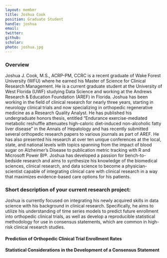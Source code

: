 ```yaml
---
layout: member
title: Joshua Cook
position: Graduate Student
handle: joshua
email:  
twitter:
github:
scholar: 
photo: joshua.jpg
---
```


### Overview
Joshua J. Cook, M.S., ACRP-PM, CCRC is a recent graduate of Wake Forest University (WFU) where he earned his Master of Science for Clinical Research Management. 
He is a current graduate student at the University of West Florida (UWF) studying Data Science and working at the Andrews Research & Education Foundation (AREF) in Florida. 
Joshua has been working in the field of clinical research for nearly three years, starting in neurology clinical trials and now specializing in orthopedic regenerative medicine as a Research Quality Analyst. 
He has published his undergraduate honors thesis, entitled “Endurance exercise-mediated metabolic reshuffle attenuates high-caloric diet-induced non-alcoholic fatty liver disease” in the Annals of Hepatology and has recently submitted several 
orthopedic research papers to various journals as part of AREF. He has also presented his research at over ten unique conferences at the local, state, and national levels with topics spanning from the impact of blood sugar on Alzheimer’s Disease to
publication metric tracking with R and Microsoft Power BI®. Joshua has developed a passion for bench-to-bedside research and aims to synthesize his knowledge of the biomedical sciences, clinical research, and data science to become a physician-scientist
capable of integrating clinical care with clinical research in a way that maximizes evidence-based care options for his patients.

 

### Short description of your current research project:
Joshua is currently focused on integrating his newly acquired skills in data science with his background in clinical research. Specifically, he aims to utilize his understanding of time series models to predict future enrollment into orthopedic clinical trials, as well as develop a reproducible statistical methodology for use in consensus statements, which are common in high-risk clinical research studies.

#### Prediction of Orthopedic Clinical Trial Enrollment Rates
[//]: # "Team: Joshua J. Cook, M.S., ACRP-PM, CCRC
Faculty Mentor: Achraf Cohen, Ph.D.
Goal: 3 Minute Thesis (3MT) 2023 (Submitted 10OCT2023); Ongoing Research Project
Summary: Clinical research is pivotal for advancing patient care across various medical domains, including orthopedic surgery and sports medicine. One common challenge in clinical research is the failure to meet study enrollment targets, which has profound implications ranging from financial burdens to affecting the study's statistical power and clinical generalizations. When enrollment goals aren't met, the statistical power to detect significant group differences is hampered, undermining the study's validity, generalizability, and translational potential. Such studies often lack representation of the target population's diversity, leading to healthcare disparities. Additionally, under-enrollment can stall the regulatory approval of novel treatments, impacting sponsors, researchers, and importantly, patients. It also results in financial implications due to increased costs and resource wastage. To anticipate enrollment rates, clinical research sites conventionally undertake feasibility assessments before agreeing to conduct a study. Many sponsors mandate these assessments, encompassing evaluations of therapeutic expertise, past research exposure, staffing needs, and projected enrollment figures. Notably, these evaluations are typically performed by clinical research coordinators without a quantitative analysis of historical enrollment data. Bieganek Et Al. (2022) posited that accurately forecasting which studies will achieve enrollment goals is invaluable for sponsors, sites, and patients. Consequently, this study's objective is to construct time series models that can predict monthly orthopedic clinical trial enrollment rates by leveraging past enrollment data."
 

#### Statistical Considerations in the Development of a Consensus Statement
[//]: # "Team: Joshua J. Cook, M.S., ACRP-PM, CCRC, Joshua Stillman, B.S., Andrew Jimenez, B.S., M1
Faculty Mentor: Achraf Cohen, Ph.D.
Goal: Conference on Statistical Practice (CSP) 2024 Poster (Accepted 03OCT2023); Ongoing Research Project
Summary: Consensus statements serve as a key method to synthesize expert opinions, particularly in areas with limited empirical evidence or when traditional research is deemed not feasible (ex: in high-risk indications). The intricacies involved in designing and analyzing consensus statement studies require distinct statistical considerations to ensure the validity and reliability of outcomes. Here, we provide a comprehensive analysis of the statistical considerations involved in developing a consensus statement. A focus was placed on the statistical thresholds for defining a 'consensus,' exploring the balance between agreement percentage and rounds conducted and determining the appropriate and acceptable power for consensus statement studies. The importance of feedback and the challenge of participant attrition across multiple rounds (as utilized in the Delphi method) were also considered. This study emphasizes the iterative nature of consensus statement building and the necessity for clear statistical considerations in both the design and interpretation phases to ensure the validity of the consensus statement."

